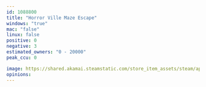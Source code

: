 ```yaml
---
id: 1088800
title: "Horror Ville Maze Escape"
windows: "true"
mac: "false"
linux: false
positive: 0
negative: 3
estimated_owners: "0 - 20000"
peak_ccu: 0

image: https://shared.akamai.steamstatic.com/store_item_assets/steam/apps/1088800/header.jpg?t=1574709602
opinions:
---
```

